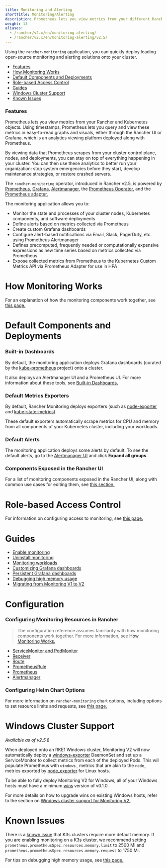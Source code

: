 ```yaml
---
title: Monitoring and Alerting
shortTitle: Monitoring/Alerting
description: Prometheus lets you view metrics from your different Rancher and Kubernetes objects. Learn about the scope of monitoring and how to enable cluster monitoring
weight: 13
aliases:
  - /rancher/v2.x/en/monitoring-alerting/
  - /rancher/v2.x/en/monitoring-alerting/v2.5/
---
```


Using the `rancher-monitoring` application, you can quickly deploy leading open-source monitoring and alerting solutions onto your cluster.

- [Features](#features)
- [How Monitoring Works](#how-monitoring-works)
- [Default Components and Deployments](#default-components-and-deployments)
- [Role-based Access Control](#role-based-access-control)
- [Guides](#guides)
- [Windows Cluster Support](#windows-cluster-support)
- [Known Issues](#known-issues)

### Features

Prometheus lets you view metrics from your Rancher and Kubernetes objects. Using timestamps, Prometheus lets you query and view these metrics in easy-to-read graphs and visuals, either through the Rancher UI or Grafana, which is an analytics viewing platform deployed along with Prometheus.

By viewing data that Prometheus scrapes from your cluster control plane, nodes, and deployments, you can stay on top of everything happening in your cluster. You can then use these analytics to better run your organization: stop system emergencies before they start, develop maintenance strategies, or restore crashed servers.

The `rancher-monitoring` operator, introduced in Rancher v2.5, is powered by [Prometheus](https://prometheus.io/), [Grafana](https://grafana.com/grafana/),  [Alertmanager](https://prometheus.io/docs/alerting/latest/alertmanager/), the [Prometheus Operator](https://github.com/prometheus-operator/prometheus-operator), and the [Prometheus adapter.](https://github.com/DirectXMan12/k8s-prometheus-adapter)

The monitoring application allows you to:

- Monitor the state and processes of your cluster nodes, Kubernetes components, and software deployments
- Define alerts based on metrics collected via Prometheus
- Create custom Grafana dashboards
- Configure alert-based notifications via Email, Slack, PagerDuty, etc. using Prometheus Alertmanager
- Defines precomputed, frequently needed or computationally expensive expressions as new time series based on metrics collected via Prometheus
- Expose collected metrics from Prometheus to the Kubernetes Custom Metrics API via Prometheus Adapter for use in HPA

# How Monitoring Works

For an explanation of how the monitoring components work together, see [this page.](./how-monitoring-works)

# Default Components and Deployments

### Built-in Dashboards

By default, the monitoring application deploys Grafana dashboards (curated by the [kube-prometheus](https://github.com/prometheus-operator/kube-prometheus) project) onto a cluster.

It also deploys an Alertmanager UI and a Prometheus UI. For more information about these tools, see [Built-in Dashboards.](./dashboards)
### Default Metrics Exporters

By default, Rancher Monitoring deploys exporters (such as [node-exporter](https://github.com/prometheus/node_exporter) and [kube-state-metrics](https://github.com/kubernetes/kube-state-metrics)).

These default exporters automatically scrape metrics for CPU and memory from all components of your Kubernetes cluster, including your workloads.

### Default Alerts

The monitoring application deploys some alerts by default. To see the default alerts, go to the [Alertmanager UI](./dashboards/#alertmanager-ui) and click **Expand all groups.**

### Components Exposed in the Rancher UI

For a list of monitoring components exposed in the Rancher UI, along with common use cases for editing them, see [this section.](./how-monitoring-works/#components-exposed-in-the-rancher-ui)

# Role-based Access Control

For information on configuring access to monitoring, see [this page.](./rbac)

# Guides

- [Enable monitoring](./guides/enable-monitoring)
- [Uninstall monitoring](./guides/uninstall)
- [Monitoring workloads](./guides/monitoring-workloads)
- [Customizing Grafana dashboards](./guides/customize-grafana)
- [Persistent Grafana dashboards](./guides/persist-grafana)
- [Debugging high memory usage](./guides/memory-usage)
- [Migrating from Monitoring V1 to V2](./guides/migrating)

# Configuration

### Configuring Monitoring Resources in Rancher

> The configuration reference assumes familiarity with how monitoring components work together. For more information, see [How Monitoring Works.](./how-monitoring-works)

- [ServiceMonitor and PodMonitor](./configuration/servicemonitor-podmonitor)
- [Receiver](./configuration/receiver)
- [Route](./configuration/route)
- [PrometheusRule](./configuration/advanced/prometheusrules)
- [Prometheus](./configuration/advanced/prometheus)
- [Alertmanager](./configuration/advanced/alertmanager)

### Configuring Helm Chart Options

For more information on `rancher-monitoring` chart options, including options to set resource limits and requests, see [this page.](./configuration/helm-chart-options)

# Windows Cluster Support

_Available as of v2.5.8_

When deployed onto an RKE1 Windows cluster, Monitoring V2 will now automatically deploy a [windows-exporter](https://github.com/prometheus-community/windows_exporter) DaemonSet and set up a ServiceMonitor to collect metrics from each of the deployed Pods. This will populate Prometheus with `windows_` metrics that are akin to the `node_` metrics exported by [node_exporter](https://github.com/prometheus/node_exporter) for Linux hosts.

To be able to fully deploy Monitoring V2 for Windows, all of your Windows hosts must have a minimum [wins](https://github.com/rancher/wins) version of v0.1.0.

For more details on how to upgrade wins on existing Windows hosts, refer to the section on [Windows cluster support for Monitoring V2.](./windows-clusters)



# Known Issues

There is a [known issue](https://github.com/rancher/rancher/issues/28787#issuecomment-693611821) that K3s clusters require more default memory. If you are enabling monitoring on a K3s cluster, we recommend setting `prometheus.prometheusSpec.resources.memory.limit` to 2500 Mi and `prometheus.prometheusSpec.resources.memory.request` to 1750 Mi.

For tips on debugging high memory usage, see [this page.](./guides/memory-usage)
